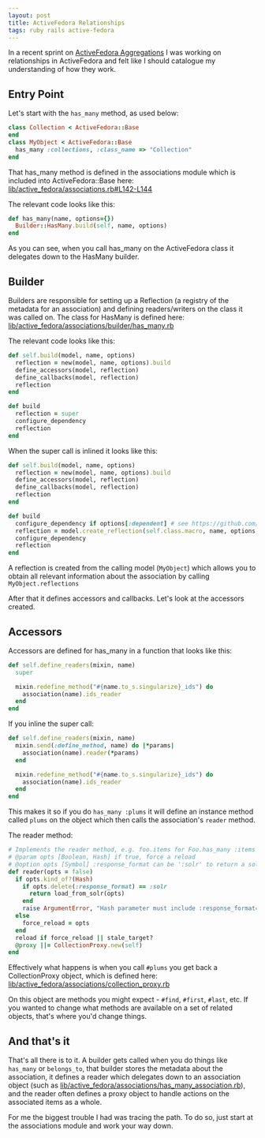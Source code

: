 ```yaml
---
layout: post
title: ActiveFedora Relationships
tags: ruby rails active-fedora
---
```


In a recent sprint on [ActiveFedora
Aggregations](https://github.com/projecthydra-labs/activefedora-aggregation/) I
was working on relationships in ActiveFedora and felt like I should catalogue my
understanding of how they work.

## Entry Point

Let's start with the `has_many` method, as used below:

```ruby
class Collection < ActiveFedora::Base
end
class MyObject < ActiveFedora::Base
  has_many :collections, :class_name => "Collection"
end
```

That has_many method is defined in the associations module which is included
into ActiveFedora::Base here: [lib/active_fedora/associations.rb#L142-L144](https://github.com/projecthydra/active_fedora/blob/master/lib/active_fedora/associations.rb#L142-L144)

The relevant code looks like this:

```ruby
def has_many(name, options={})
  Builder::HasMany.build(self, name, options)
end
```

As you can see, when you call has_many on the ActiveFedora class it delegates
down to the HasMany builder.

## Builder

Builders are responsible for setting up a Reflection (a registry of the metadata
for an association) and defining readers/writers on the class it was called on.
The class for HasMany is defined here:
[lib/active_fedora/associations/builder/has_many.rb](https://github.com/projecthydra/active_fedora/blob/master/lib/active_fedora/associations/builder/has_many.rb)

The relevant code looks like this:

```ruby
def self.build(model, name, options)
  reflection = new(model, name, options).build
  define_accessors(model, reflection)
  define_callbacks(model, reflection)
  reflection
end

def build
  reflection = super
  configure_dependency
  reflection
end
```

When the super call is inlined it looks like this:

```ruby
def self.build(model, name, options)
  reflection = new(model, name, options).build
  define_accessors(model, reflection)
  define_callbacks(model, reflection)
  reflection
end

def build
  configure_dependency if options[:dependent] # see https://github.com/rails/rails/commit/9da52a5e55cc665a539afb45783f84d9f3607282
  reflection = model.create_reflection(self.class.macro, name, options, model)
  configure_dependency
  reflection
end
```

A reflection is created from the calling model (`MyObject`) which allows you to
obtain all relevant information about the association by calling
`MyObject.reflections`

After that it defines accessors and callbacks. Let's look at the accessors
created.

## Accessors

Accessors are defined for has_many in a function that looks like this:

```ruby
def self.define_readers(mixin, name)
  super

  mixin.redefine_method("#{name.to_s.singularize}_ids") do
    association(name).ids_reader
  end
end
```

If you inline the super call:

```ruby
def self.define_readers(mixin, name)
  mixin.send(:define_method, name) do |*params|
    association(name).reader(*params)
  end

  mixin.redefine_method("#{name.to_s.singularize}_ids") do
    association(name).ids_reader
  end
end
```

This makes it so if you do `has_many :plums` it will define an instance method
called `plums` on the object which then calls the association's `reader` method.

The reader method:

```ruby
# Implements the reader method, e.g. foo.items for Foo.has_many :items
# @param opts [Boolean, Hash] if true, force a reload
# @option opts [Symbol] :response_format can be ':solr' to return a solr result.
def reader(opts = false)
  if opts.kind_of?(Hash)
    if opts.delete(:response_format) == :solr
      return load_from_solr(opts)
    end
    raise ArgumentError, "Hash parameter must include :response_format=>:solr (#{opts.inspect})"
  else
    force_reload = opts
  end
  reload if force_reload || stale_target?
  @proxy ||= CollectionProxy.new(self)
end
```

Effectively what happens is when you call `#plums` you get back a
CollectionProxy object, which is defined here:
[lib/active_fedora/associations/collection_proxy.rb](https://github.com/projecthydra/active_fedora/blob/master/lib/active_fedora/associations/collection_proxy.rb)

On this object are methods you might expect - `#find`, `#first`, `#last`, etc.
If you wanted to change what methods are available on a set of related objects,
that's where you'd change things.

## And that's it

That's all there is to it. A builder gets called when you do things like
`has_many` or `belongs_to`, that builder stores the metadata about the
association, it defines a reader which delegates down to an association object
(such as
[lib/active_fedora/associations/has_many_association.rb](https://github.com/projecthydra/active_fedora/blob/master/lib/active_fedora/associations/has_many_association.rb)),
and the reader often defines a proxy object to handle actions on the associated
items as a whole.

For me the biggest trouble I had was tracing the path. To do so, just start at
the associations module and work your way down.
